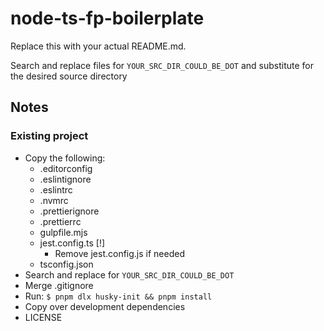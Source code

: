 # node-ts-fp-boilerplate

Replace this with your actual README.md.

Search and replace files for `YOUR_SRC_DIR_COULD_BE_DOT` and substitute for the desired source directory

## Notes
### Existing project
  - Copy the following:
    - .editorconfig
    - .eslintignore
    - .eslintrc
    - .nvmrc
    - .prettierignore
    - .prettierrc
    - gulpfile.mjs
    - jest.config.ts [!]
      - Remove jest.config.js if needed
    - tsconfig.json
  - Search and replace for `YOUR_SRC_DIR_COULD_BE_DOT`
  - Merge .gitignore
  - Run: `$ pnpm dlx husky-init && pnpm install`
  - Copy over development dependencies
  - LICENSE
